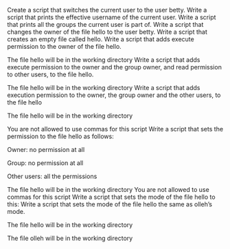 Create a script that switches the current user to the user betty.
Write a script that prints the effective username of the current user.
Write a script that prints all the groups the current user is part of.
Write a script that changes the owner of the file hello to the user betty.
Write a script that creates an empty file called hello.
Write a script that adds execute permission to the owner of the file hello.



The file hello will be in the working directory
Write a script that adds execute permission to the owner and the group owner, and read permission to other users, to the file hello.



The file hello will be in the working directory
Write a script that adds execution permission to the owner, the group owner and the other users, to the file hello



The file hello will be in the working directory

You are not allowed to use commas for this script
Write a script that sets the permission to the file hello as follows:



Owner: no permission at all

Group: no permission at all

Other users: all the permissions

The file hello will be in the working directory You are not allowed to use commas for this script
Write a script that sets the mode of the file hello to this:
Write a script that sets the mode of the file hello the same as olleh’s mode.



The file hello will be in the working directory

The file olleh will be in the working directory
